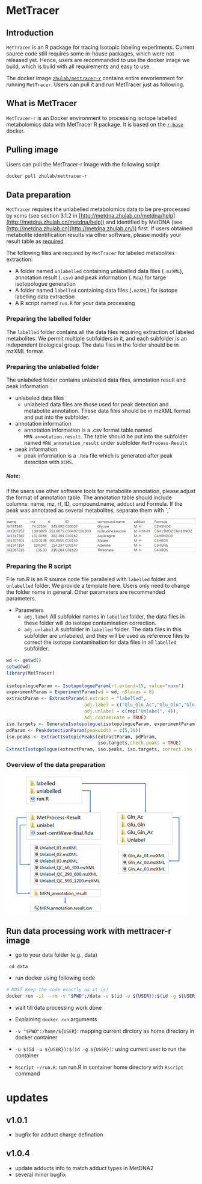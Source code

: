 # MetTracer

## Introduction

`MetTracer` is an R package for tracing isotopic labeling experiments. Current source code still requires some in-house packages, which were not released yet. Hence, users are recommanded to use the docker image we build, which is build with all requirements and easy to use.

The docker image [`zhulab/mettracer-r`](https://hub.docker.com/r/zhulab/mettracer-r) contains entire envorienment for running `MetTracer`.  Users can pull it and run MetTracer just as following.

## What is MetTracer
`MetTracer-r` is an Docker environment to processing isotope labelled metabolomics data with MetTracer R package. It is based on the [`r-base`](https://hub.docker.com/_/r-base/) docker. 

## Pulling image
Users can pull the MetTracer-r image with the following script
``` bash
docker pull zhulab/mettracer-r
```

## Data preparation

 `MetTracer` requires the unlabelled metabolomics data to be pre-processed by xcms (see section 3.1.2 in [http://metdna.zhulab.cn/metdna/help](http://metdna.zhulab.cn/metdna/help)) and identified by MetDNA (see [http://metdna.zhulab.cn](http://metdna.zhulab.cn/)) first. If users obtained metabolite identification results via other software, please modify your result table as [required](#1)

The following files are required by `MetTracer` for labeled metabolites extraction:

- A folder named `unlabelled` containing unlabelled data files (`.mzXML`), annotation result (`.csv`) and peak information (`.Rda`) for targe isotopologue generation
- A folder named `labelled` containing data files (`.mzXML`) for isotope labelling data extraction
- A R script named `run.R` for your data processing

 ### Preparing the labelled folder

The `labelled` folder contains all the data files requiring extraction of labeled metabolites. We permit multiple subfolders in it, and each subfolder is an independent biological group. The data files in the folder should be in mzXML format.

###  Preparing the unlabelled folder

The unlabeled folder contains unlabeled data files, annotation result and peak information.

- unlabeled data files
  - unlabeled data files are those used for peak detection and metabolite annotation. These data files should be in mzXML format and put into the subfolder.
- annotation information
  - annotation information is a .csv format table named `MRN.annotation.result`. The table should be put into the subfolder named  `MRN_annotation_result` under subfolder `MetProcess-Result`
- peak information
  - peak information is a `.Rda` file which is generated after peak detection with `XCMS`.

<h5 id="1">Note:</h5>
if the users use other software tools for metabolite annotation, please adjust the format of annotation table. The annotation table should include columns: name, mz, rt, ID, compound.name, adduct and Formula. If the peak was annotated as several metabolites, separate them with `;`

![Result table example](https://github.com/ZhuMetLab/MetTracer/blob/main/figs/res_example.png?raw=true)
  
### Preparing the R script

File run.R is an R source code file paralleled with `labelled` folder and `unlabelled` folder. We provide a template here. Users only need to change the folder name in general. Other parameters are recommended parameters.

- Parameters
  - `adj.label` All subfolder names in `labelled` folder, the data files in these folder will do isotope contamination correction.
  - `adj.unlabel` A subfolder in `labelled` folder. The data files in this subfolder are unlabeled, and they will be used as reference files to correct the isotope contamination for data files in all `labelled` subfolder.
 
``` R
wd <- getwd()
setwd(wd)
library(MetTracer)

isotopologueParam <- IsotopologueParam(rt.extend=15, value="maxo")
experimentParam = ExperimentParam(wd = wd, nSlaves = 6)
extractParam <- ExtractParam(d.extract = "labelled",
                             adj.label = c("Glu_Gln_Ac","Glu_Gln","Gln_Ac","Unlabel"),
                             adj.unlabel = c(rep("Unlabel", 4)), 
                             adj.contaminate = TRUE)
iso.targets <- GenerateIsotopologue(isotopologueParam, experimentParam)
pdParam <- PeakdetectionParam(peakwidth = c(5,30))
iso.peaks <- ExtractIsotopicPeaks(extractParam, pdParam,
                                  iso.targets,check.peaks = TRUE)
ExtractIsotopologue(extractParam, iso.peaks, iso.targets, correct.iso = TRUE)
```
### Overview of the data preparation
![Overview of the data preparation](https://raw.githubusercontent.com/ZhuMetLab/MetTracer/main/figs/data_structure.png)

## Run data processing work with mettracer-r image
* go to your data folder (e.g., data) 
``` base
 cd data
```
* run docker using following code
``` bash
# MUST keep the code exactly as it is!
docker run -it --rm -v "$PWD":/data -u $(id -u ${USER}):$(id -g ${USER}) zhulab/mettracer-r Rscript run.R
```
* wait till data processing work done

* Explaining `docker run` arguments
* `-v "$PWD":/home/${USER}`: mapping current dirctory as home directory in docker container
*  `-u $(id -u ${USER}):$(id -g ${USER})`: using current user to run the container
* `Rscript ~/run.R`: run run.R in container home directory with `Rscript`  command

# updates
## v1.0.1
- bugfix for adduct charge defination

## v1.0.4
- update adducts info to match adduct types in MetDNA2
- several minor bugfix
